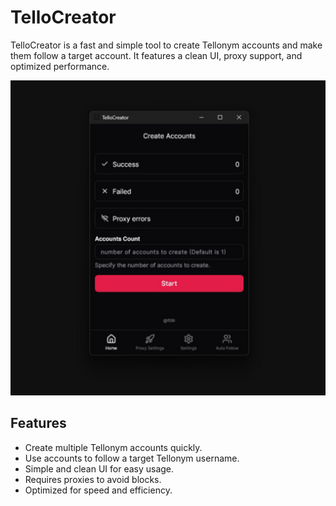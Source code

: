 # TelloCreator
TelloCreator is a fast and simple tool to create Tellonym accounts and make them follow a target account. It features a clean UI, proxy support, and optimized performance.


![TelloCreator UI](screenshot.JPEG)

## Features
- Create multiple Tellonym accounts quickly.
- Use accounts to follow a target Tellonym username.
- Simple and clean UI for easy usage.
- Requires proxies to avoid blocks.
- Optimized for speed and efficiency.
